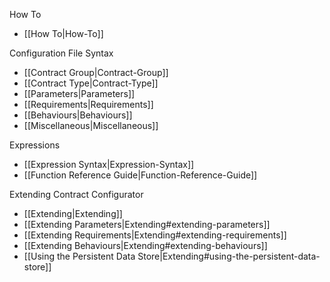 
How To
* [[How To|How-To]]

Configuration File Syntax
* [[Contract Group|Contract-Group]]
* [[Contract Type|Contract-Type]]
 * [[Parameters|Parameters]]
 * [[Requirements|Requirements]]
 * [[Behaviours|Behaviours]]
* [[Miscellaneous|Miscellaneous]]

Expressions
* [[Expression Syntax|Expression-Syntax]]
* [[Function Reference Guide|Function-Reference-Guide]]

Extending Contract Configurator
* [[Extending|Extending]]
 * [[Extending Parameters|Extending#extending-parameters]]
 * [[Extending Requirements|Extending#extending-requirements]]
 * [[Extending Behaviours|Extending#extending-behaviours]]
 * [[Using the Persistent Data Store|Extending#using-the-persistent-data-store]]
